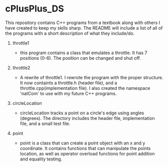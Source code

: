 # cPlusPlus_DS

This repository contains C++ programs from a textbook along with others I have created to keep my skills sharp.
The README will include a list of all of the programs with a short description of what they include/do.

1. throttle1
    - this program contains a class that emulates a throttle. It has 7 positions (0-6). The position can be changed and shut off.

2. throttle2
    - A rewrite of throttle1. I rewrote the program with the proper structure. It now containts a throttle.h (header file), and a throttle.cpp(implementation file). I also created the namespace 'natCom' to use with my future C++ programs.

3. circleLocation
    - circleLocation tracks a point on a circle's edge using angles (degrees). The directory includes the header file, implementation file, and a small test file.

4. point
    - point is a class that can create a point object with an x and y coordinate. It contains functions that can manipulate the points location, as well as operator overload functions for point addition and equality testing.

    



